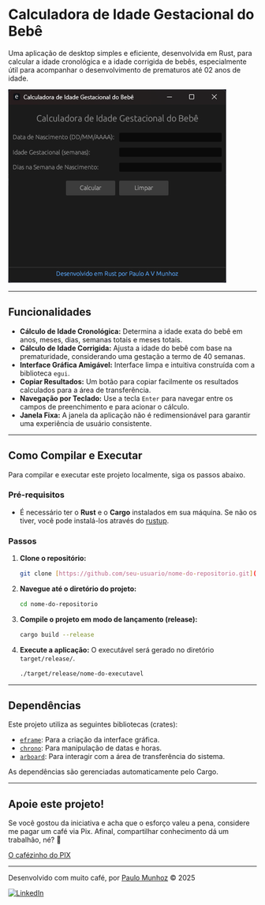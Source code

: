 # Calculadora de Idade Gestacional do Bebê

Uma aplicação de desktop simples e eficiente, desenvolvida em Rust, para calcular a idade cronológica e a idade corrigida de bebês, especialmente útil para acompanhar o desenvolvimento de prematuros até 02 anos de idade.

![Screenshot da Aplicação](./screenshot.png)

---

## Funcionalidades

- **Cálculo de Idade Cronológica:** Determina a idade exata do bebê em anos, meses, dias, semanas totais e meses totais.
- **Cálculo de Idade Corrigida:** Ajusta a idade do bebê com base na prematuridade, considerando uma gestação a termo de 40 semanas.
- **Interface Gráfica Amigável:** Interface limpa e intuitiva construída com a biblioteca `egui`.
- **Copiar Resultados:** Um botão para copiar facilmente os resultados calculados para a área de transferência.
- **Navegação por Teclado:** Use a tecla `Enter` para navegar entre os campos de preenchimento e para acionar o cálculo.
- **Janela Fixa:** A janela da aplicação não é redimensionável para garantir uma experiência de usuário consistente.

---

## Como Compilar e Executar

Para compilar e executar este projeto localmente, siga os passos abaixo.

### Pré-requisitos

- É necessário ter o **Rust** e o **Cargo** instalados em sua máquina. Se não os tiver, você pode instalá-los através do [rustup](https://www.rust-lang.org/pt-BR/tools/install).

### Passos

1.  **Clone o repositório:**
    ```sh
    git clone [https://github.com/seu-usuario/nome-do-repositorio.git](https://github.com/seu-usuario/nome-do-repositorio.git)
    ```

2.  **Navegue até o diretório do projeto:**
    ```sh
    cd nome-do-repositorio
    ```

3.  **Compile o projeto em modo de lançamento (release):**
    ```sh
    cargo build --release
    ```

4.  **Execute a aplicação:**
    O executável será gerado no diretório `target/release/`.
    ```sh
    ./target/release/nome-do-executavel
    ```

---

## Dependências

Este projeto utiliza as seguintes bibliotecas (crates):

-   [`eframe`](https://crates.io/crates/eframe): Para a criação da interface gráfica.
-   [`chrono`](https://crates.io/crates/chrono): Para manipulação de datas e horas.
-   [`arboard`](https://crates.io/crates/arboard): Para interagir com a área de transferência do sistema.

As dependências são gerenciadas automaticamente pelo Cargo.

---

## Apoie este projeto\!

Se você gostou da iniciativa e acha que o esforço valeu a pena, considere me pagar um café via Pix. Afinal, compartilhar conhecimento dá um trabalhão, né? 🙏

[O cafézinho do PIX](https://nubank.com.br/cobrar/4dtz7/663387e0-56a7-4ce4-9184-1bc4617a075e)

-----

Desenvolvido com muito café, por [Paulo Munhoz](mailto:pauloavmunhoz@gmail.com?subject=Contato%20através%20GitHub) © 2025

[![LinkedIn](https://img.shields.io/badge/linkedin-%230077B5.svg?style=for-the-badge&logo=linkedin&logoColor=white)](https://www.linkedin.com/in/paulomunhoz/)


